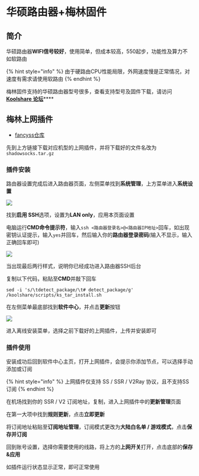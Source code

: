 # 华硕路由器+梅林固件

## 简介

华硕路由器**WIFI信号较好**，使用简单，但成本较高，550起步，功能性及算力不如软路由

{% hint style="info" %}
由于硬路由CPU性能局限，外网速度慢是正常情况，对速度有需求请使用软路由
{% endhint %}

梅林固件支持的华硕路由器型号很多，查看支持型号及固件下载，请访问[**Koolshare 论坛**](https://koolshare.cn/forum.php)\*\*\*\*

## **梅林上网插件**

* [fancyss仓库](https://github.com/hq450/fancyss)

先到上方链接下载对应机型的上网插件，并将下载好的文件名改为`shadowsocks.tar.gz`

### 插件安装

路由器设置完成后进入路由器页面，左侧菜单找到**系统管理**，上方菜单进入**系统设置**

![](https://cdn.jsdelivr.net/gh/EYW-015/Oculus-guide-China/merlin/merlin2.png)

找到**启用 SSH**选项，设置为**LAN only**，应用本页面设置

电脑运行**CMD命令提示符**，输入`ssh <路由器登录名>@<路由器IP地址>`回车，如出现密钥认证提示，输入`yes`并回车，然后输入你的**路由器登录密码**\(输入不显示，输入正确回车即可\)

![](https://cdn.jsdelivr.net/gh/EYW-015/Oculus-guide-China/merlin/merlin3.png)

当出现最后两行样式，说明你已经成功进入路由器SSH后台

复制以下代码，粘贴至**CMD**并敲下回车

```text
sed -i 's/\tdetect_package/\t# detect_package/g' /koolshare/scripts/ks_tar_install.sh
```

在左侧菜单最底部找到**软件中心**，并点击**更新**按钮

![](https://cdn.jsdelivr.net/gh/EYW-015/Oculus-guide-China/merlin/merlin1.png)

进入离线安装菜单，选择之前下载好的上网插件，上传并安装即可

### 插件使用

安装成功后回到软件中心主页，打开上网插件，会提示你添加节点，可以选择手动添加或订阅

{% hint style="info" %}
上网插件仅支持 SS / SSR / V2Ray 协议，且不支持SS订阅
{% endhint %}

在机场找到你的 SSR / V2 订阅地址，复制，进入上网插件中的**更新管理**页面

在第一大项中找到**规则更新**，点击**立即更新**

将订阅地址粘贴至**订阅地址管理**，订阅模式更改为**大陆白名单 / 游戏模式**，点击**保存并订阅**

回到账号设置，选择你需要使用的线路，将上方的**上网开关**打开，点击底部的**保存&应用**

如插件运行状态显示正常，即可正常使用

